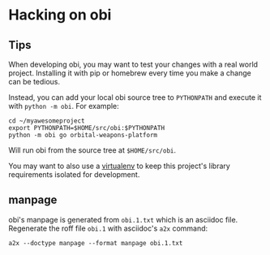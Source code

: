# Hacking on obi

## Tips

When developing obi, you may want to test your changes with a real world
project.  Installing it with pip or homebrew every time you make a change can
be tedious.

Instead, you can add your local obi source tree to `PYTHONPATH` and execute it
with `python -m obi`.  For example:

    cd ~/myawesomeproject
    export PYTHONPATH=$HOME/src/obi:$PYTHONPATH
    python -m obi go orbital-weapons-platform

Will run obi from the source tree at `$HOME/src/obi`.

You may want to also use a [virtualenv][] to keep this project's library
requirements isolated for development.

[virtualenv]: https://virtualenv.pypa.io/en/stable/

## manpage

obi's manpage is generated from `obi.1.txt` which is an asciidoc file. Regenerate
the roff file `obi.1` with asciidoc's `a2x` command:

    a2x --doctype manpage --format manpage obi.1.txt
